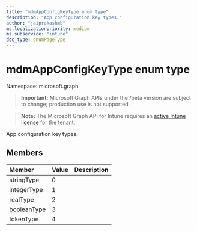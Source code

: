 ```yaml
---
title: "mdmAppConfigKeyType enum type"
description: "App configuration key types."
author: "jaiprakashmb"
ms.localizationpriority: medium
ms.subservice: "intune"
doc_type: enumPageType
---
```


# mdmAppConfigKeyType enum type

Namespace: microsoft.graph

> **Important:** Microsoft Graph APIs under the /beta version are subject to change; production use is not supported.

> **Note:** The Microsoft Graph API for Intune requires an [active Intune license](https://go.microsoft.com/fwlink/?linkid=839381) for the tenant.

App configuration key types.

## Members
|Member|Value|Description|
|:---|:---|:---|
|stringType|0||
|integerType|1||
|realType|2||
|booleanType|3||
|tokenType|4||

